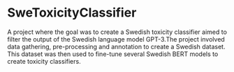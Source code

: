 # SweToxicityClassifier
A project where the goal was to create a Swedish toxicity classifier aimed to filter the output of the Swedish language model GPT-3.The project involved data gathering, pre-processing and annotation to create a Swedish dataset. This dataset was then used to fine-tune several Swedish BERT models to create toxicity classifiers.
